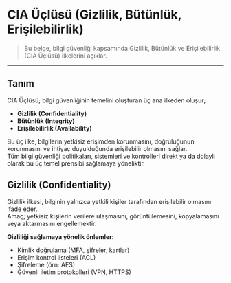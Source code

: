 # CIA Üçlüsü (Gizlilik, Bütünlük, Erişilebilirlik)
> Bu belge, bilgi güvenliği kapsamında Gizlilik, Bütünlük ve Erişilebilirlik (CIA Üçlüsü) ilkelerini açıklar.

---

## Tanım
CIA Üçlüsü; bilgi güvenliğinin temelini oluşturan üç ana ilkeden oluşur;
- **Gizlilik (Confidentiality)**
- **Bütünlük (Integrity)**
- **Erişilebilirlik (Availability)**

Bu üç ilke, bilgilerin yetkisiz erişimden korunmasını, doğruluğunun korunmasını ve ihtiyaç duyulduğunda erişilebilir olmasını sağlar.<br>
Tüm bilgi güvenliği politikaları, sistemleri ve kontrolleri direkt ya da dolaylı olarak bu üç temel prensibi sağlamaya yöneliktir.

## Gizlilik (Confidentiality)
Gizlilik ilkesi, bilginin yalnızca yetkili kişiler tarafından erişilebilir olmasını ifade eder.  
Amaç; yetkisiz kişilerin verilere ulaşmasını, görüntülemesini, kopyalamasını veya aktarmasını engellemektir.

**Gizliliği sağlamaya yönelik önlemler:**
- Kimlik doğrulama (MFA, şifreler, kartlar)
- Erişim kontrol listeleri (ACL)
- Şifreleme (örn: AES)
- Güvenli iletim protokolleri (VPN, HTTPS)

